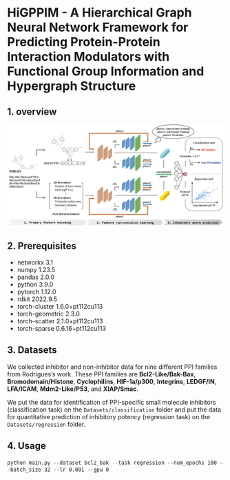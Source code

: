 # HiGPPIM - A Hierarchical Graph Neural Network Framework for Predicting Protein-Protein Interaction Modulators with Functional Group Information and Hypergraph Structure

## 1. overview
![image](https://github.com/1zzt/PPII-AEAT/raw/main/overview.png)
## 2. Prerequisites
- networkx 3.1 
- numpy 1.23.5
- pandas 2.0.0  
- python 3.9.0
- pytorch 1.12.0
- rdkit 2022.9.5
- torch-cluster 1.6.0+pt112cu113
- torch-geometric 2.3.0
- torch-scatter 2.1.0+pt112cu113
- torch-sparse 0.6.16+pt112cu113
## 3. Datasets
We collected inhibitor and non-inhibitor data for nine different PPI families from Rodrigues’s work. These PPI families are **Bcl2-Like/Bak-Bax**, **Bromodomain/Histone**, **Cyclophilins**, **HIF-1a/p300**, **Integrins**, **LEDGF/IN**, **LFA/ICAM**, **Mdm2-Like/P53**, and **XIAP/Smac**.

We put the data for identification of PPI-specific small molecule inhibitors (classification task) on the `Datasets/classification` folder and put the data for quantitative prediction of inhibitory potency (regression task) on the `Datasets/regression` folder.

## 4. Usage
```
python main.py --dataset bcl2_bak --task regression --num_epochs 100 --batch_size 32 --lr 0.001 --gpu 0
```
